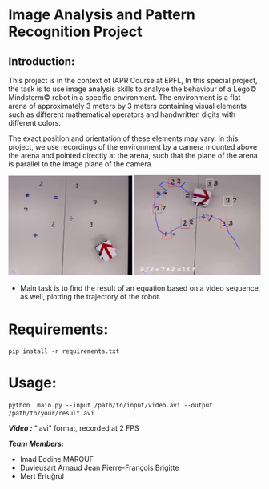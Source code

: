 # Image Analysis and Pattern Recognition Project

## Introduction:

This project is in the context of IAPR Course at EPFL, 
In this special project, the task is to use image analysis skills to analyse the behaviour of a Lego​© Mindstorm​© robot in a specific environment. The environment is a flat arena of approximately 3 meters by 3 meters containing visual elements such as different mathematical operators and handwritten digits with different colors. 

The exact position and orientation of these elements may vary. In this project, we use recordings of the environment by a camera mounted above the arena and pointed directly at the arena, such that the plane of the arena is parallel to the image plane of the camera.

![](example.png)

- Main task is to find the result of an equation based on a video sequence, as well, plotting the trajectory of the robot.

# Requirements:
```
pip install -r requirements.txt
```

# Usage:
```
python  main.py --input /path/to/input/video.avi --output /path/to/your/result.avi
```

***Video :***  ".avi" format, recorded at 2 FPS

***Team Members:*** 
- Imad Eddine MAROUF
- Duvieusart Arnaud Jean Pierre-François Brigitte
- Mert Ertuğrul
